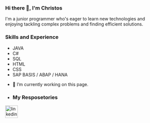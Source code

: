 ### Hi there 👋, I'm Christos

I'm a junior programmer who's eager to learn new technologies and enjoying tackling complex problems and finding efficient solutions.

### Skills and Experience
* JAVA  
* C#
* SQL
* HTML  
* CSS
* SAP BASIS / ABAP / HANA

- 🔭 I’m currently working on this page.

- ### My Resposetories
  


[<img src='https://cdn.jsdelivr.net/npm/simple-icons@3.0.1/icons/linkedin.svg' alt='linkedin' height='40'>](https://www.linkedin.com/in/ChristosTsavos/)  





